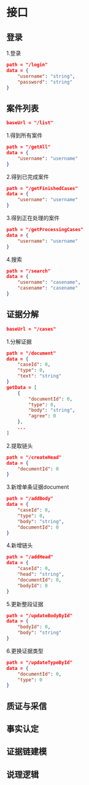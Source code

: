 # 接口

## 登录

1.登录

```json
path = "/login"
data = {
    "username": "string",
    "password": "string"
}
```

## 案件列表
```json
baseUrl = "/list"
```

1.得到所有案件

```json
path = "/getAll"
data = {
    "username": "username"
}
```

2.得到已完成案件

```json
path = "/getFinishedCases"
data = {
    "username": "username"
}
```

3.得到正在处理的案件

```json
path = "/getProcessingCases"
data = {
    "username": "username"
}
```

4.搜索

```json
path = "/search"
data = {
    "username": "casename",
    "casename": "casename"
}
```

## 证据分解
```json
baseUrl = "/cases"
```

1.分解证据

```json
path = "/document"
data = {
    "caseId": 0,
    "type": 0,
    "text": "string"
}
getData = [
    {
        "documentId": 0,
        "type": 0,
        "body": "string",
        "agree": 0
    },
    ...
]
```

2.提取链头

```json
path = "/createHead"
data = {
    "documentId": 0
}
```

3.新增单条证据document

```json
path = "/addBody"
data = {
    "caseId": 0,
    "type": 0,
    "body": "string",
    "documentId": 0
}
```

4.新增链头

```json
path = "/addHead"
data = {
    "caseId": 0,
    "head": "string",
    "documentId": 0,
    "bodyId": 0
}
```

5.更新整段证据

```json
path = "/updateBodyById"
data = {
    "bodyId": 0,
    "body": "string"
}
```

6.更换证据类型

```json
path = "/updateTypeById"
data = {
    "documentId": 0,
    "type": 0
}
```

## 质证与采信

## 事实认定

## 证据链建模

## 说理逻辑
